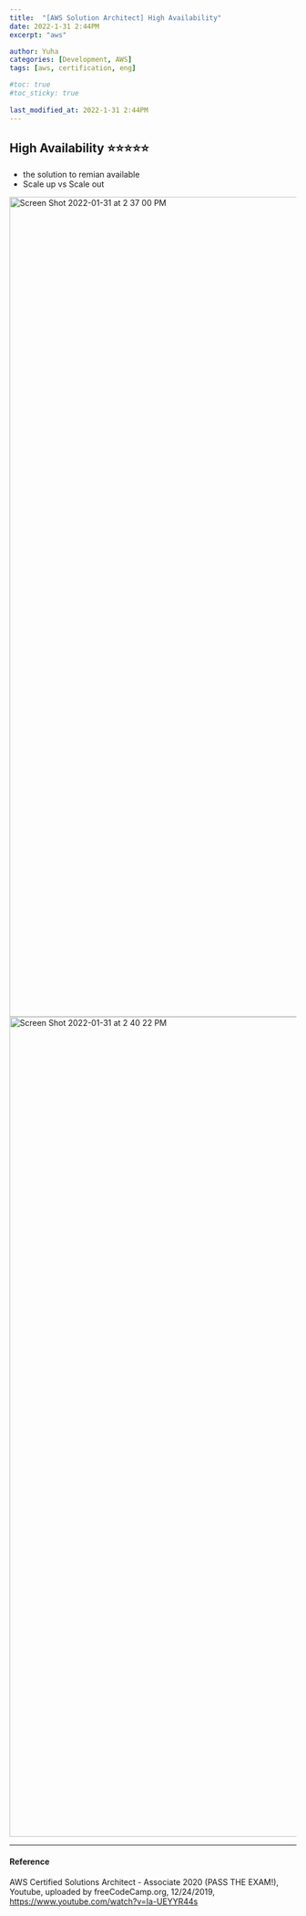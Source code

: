 ```yaml
---
title:  "[AWS Solution Architect] High Availability"
date: 2022-1-31 2:44PM
excerpt: "aws"

author: Yuha
categories: [Development, AWS]
tags: [aws, certification, eng]

#toc: true
#toc_sticky: true
 
last_modified_at: 2022-1-31 2:44PM
---
```


## High Availability ⭐️⭐️⭐️⭐️⭐️ 

- the solution to remian available
- Scale up vs Scale out

<img width="1440" alt="Screen Shot 2022-01-31 at 2 37 00 PM" src="https://user-images.githubusercontent.com/83699657/151744544-8c01fd62-3f91-4341-8ffa-8c9cb528a133.png">
<img width="1440" alt="Screen Shot 2022-01-31 at 2 40 22 PM" src="https://user-images.githubusercontent.com/83699657/151744545-246310a8-99e2-4c7d-9384-73a24c8f0b4a.png">


---
#### Reference
AWS Certified Solutions Architect - Associate 2020 (PASS THE EXAM!), Youtube, uploaded by freeCodeCamp.org, 12/24/2019, 
<https://www.youtube.com/watch?v=Ia-UEYYR44s>